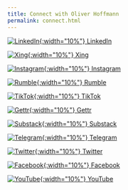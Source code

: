 ```yaml
---
title: Connect with Oliver Hoffmann
permalink: connect.html
---
```

[![LinkedIn](https://res.cloudinary.com/ontore/image/upload/c_scale,fl_any_format.sanitize,h_200,w_200/v1659431003/2022-08-02-linkedin_wpkz98.svg){:width="10%"} LinkedIn](https://www.linkedin.com/in/ontore)

[![Xing](https://res.cloudinary.com/ontore/image/upload/c_scale,fl_any_format.sanitize,h_200,w_200/v1659443548/2022-08-02-xing.minimal_ma4d4f.svg){:width="10%"} Xing](https://www.xing.com/profile/Oliver_Hoffmann143)

[![Instagram](https://res.cloudinary.com/ontore/image/upload/c_scale,fl_any_format.sanitize,h_200,w_200/v1659713289/2022-08-05-Instagram_jocdwk.svg){:width="10%"} Instagram](https://www.instagram.com/hoffmann_2022/)

[![Rumble](https://res.cloudinary.com/ontore/image/upload/c_scale,fl_any_format.sanitize,h_200,w_200/v1659443855/2022-08-02-rumble_xqg5fb.svg){:width="10%"} Rumble](https://rumble.com/c/c-1782087)

[![TikTok](https://res.cloudinary.com/ontore/image/upload/c_scale,fl_any_format.sanitize,h_200,w_200/v1659445595/2022-08-02-tiktok_r3lopb.svg){:width="10%"} TikTok](https://www.tiktok.com/@oliverhoffmann2022)

[![Gettr](https://res.cloudinary.com/ontore/image/upload/c_scale,fl_any_format.sanitize,h_200,w_200/v1659429404/2022-08-02-gettr_vnnbda.svg){:width="10%"} Gettr](https://gettr.com/user/hoffmann_2022)

[![Substack](https://res.cloudinary.com/ontore/image/upload/c_scale,fl_any_format.sanitize,h_200,w_200/v1659446064/2022-08-02-substack_byq1ji.svg){:width="10%"} Substack](https://hoffmann2022.substack.com)

[![Telegram](https://res.cloudinary.com/ontore/image/upload/fl_any_format.sanitize/v1659426347/2022-08-02-Telegram_ibefav.svg){:width="10%"} Telegram](https://t.me/hoffmann2022)

[![Twitter](https://res.cloudinary.com/ontore/image/upload/c_scale,fl_any_format.sanitize,h_200,w_200/v1659444153/2022-08-02-twitter_h4uewe.svg){:width="10%"} Twitter](https://twitter.com/hoffmann_2022)

[![Facebook](https://res.cloudinary.com/ontore/image/upload/c_scale,fl_any_format.sanitize,h_200,w_200/v1659444466/2022-08-02-facebook_dfnu8g.svg){:width="10%"} Facebook](https://www.facebook.com/oliverhoffmann2022)

[![YouTube](https://res.cloudinary.com/ontore/image/upload/c_scale,fl_any_format.sanitize,h_200,w_200/v1660282210/2022-08-12-Youtube.minimal_rns2dj.svg){:width="10%"} YouTube](https://www.youtube.com/c/OliverHoffmannAustria)
